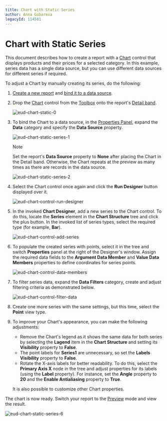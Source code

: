 ```yaml
---
title: Chart with Static Series
author: Anna Gubareva
legacyId: 114581
---
```

# Chart with Static Series
This document describes how to create a report with a [Chart](../report-elements/report-controls.md) control that displays products and their prices for a selected category. In this example, series data has a single data source, but you can use different data sources for different series if required.

To adjust a Chart by manually creating its series, do the following:
1. [Create a new report](../creating-reports/basic-operations/create-a-new-report.md) and [bind it to a data source](../creating-reports/providing-data/bind-a-report-to-data.md).
2. Drop the [Chart](../report-elements/report-controls.md) control from the [Toolbox](../interface-elements/toolbox.md) onto the report's [Detail band](../report-elements/report-bands.md).
	
	![eud-chart-static-0](../../../images/img119105.png)
3. To bind the Chart to a data source, in the [Properties Panel](../interface-elements/properties-panel.md), expand the **Data** category and specify the **Data Source** property.
	
	![eud-chart-static-series-1](../../../images/img119106.png)
	
	> [!NOTE]
	> Set the report's **Data Source** property to **None** after placing the Chart in the Detail band. Otherwise, the Chart repeats at the preview as many times as there are records in the data source.
	> 
	> ![eud-chart-static-series-2](../../../images/img119107.png)
4. Select the Chart control once again and click the **Run Designer** button displayed over it.
	
	![eud-chart-control-run-designer](../../../images/img128698.png)
5. In the invoked **Chart Designer**, add a new series to the Chart control. To do this, locate the **Series** element in the **Chart Structure** tree and click the plus button. In the invoked list of series types, select the required type (for example, **Bar**).
	
	![eud-chart-control-add-series](../../../images/img128699.png)
6. To populate the created series with points, select it in the tree and switch **Properties** panel at the right of the Designer's window. Assign the required data fields to the **Argument Data Member** and **Value Data Members** properties to define coordinates for series points.
	
	![eud-chart-control-data-members](../../../images/img128700.png)
7. To filter series data, expand the **Data Filters** category, create and adjust filtering criteria as demonstrated below.
	
	![eud-chart-control-filter-data](../../../images/img128701.png)
8. Create one more series with the same settings, but this time, select the **Point** view type.
9. To improve your Chart's appearance, you can make the following adjustments:
	* Remove the Chart's legend as it shows the same data for both series by selecting the **Lagend** item in the **Chart Structure** and setting its **Visibility** property to **False**.
	* The point labels for **Series1** are unnecessary, so set the **Labels Visibility** property to **False**.
	* Rotate the X-axis labels for better readability. To do this, select the **Primary Axis X** node in the tree and adjust properties for its labels (using the **Label** property). For instance, set the **Angle** property to **20** and the **Enable Antialiasing** property to **True**.
	
	It is also possible to customize other Chart properties.

The chart is now ready. Switch your report to the [Preview](../document-preview.md) mode and view the result.

![eud-chart-static-series-6](../../../images/img119111.png)